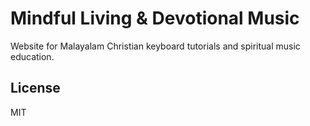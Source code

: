 # Mindful Living & Devotional Music

Website for Malayalam Christian keyboard tutorials and spiritual music education.

## License

MIT
